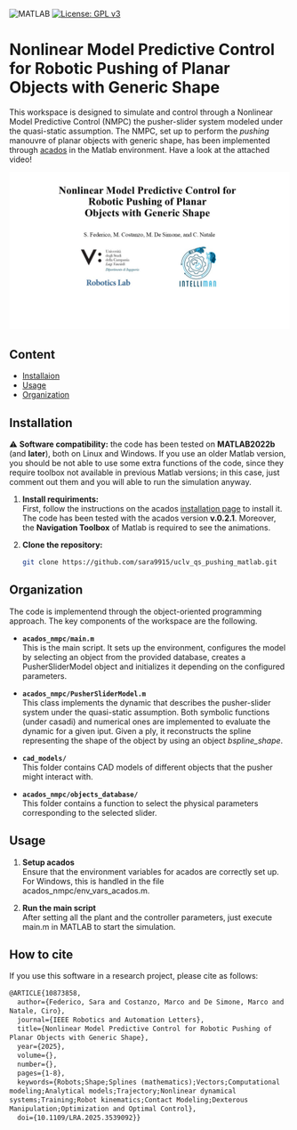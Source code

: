 ![MATLAB](https://img.shields.io/badge/MATLAB-R2022b-blue.svg)
[![License: GPL v3](https://img.shields.io/badge/License-GPL%20v3-blue.svg)](https://www.gnu.org/licenses/gpl-3.0)

# Nonlinear Model Predictive Control for Robotic Pushing of Planar Objects with Generic Shape
This workspace is designed to simulate and control through a Nonlinear Model Predictive Control (NMPC) the pusher-slider system modeled under the quasi-static assumption. The NMPC, set up to perform the _pushing_ manouvre of planar objects with generic shape, has been implemented through [acados](https://docs.acados.org/) in the Matlab environment. Have a look at the attached video!

[![Have a looK!](intro.jpg)](https://www.youtube.com/watch?v=d6VJz0RBUEw)




## Content
- [Installaion](#installation)
- [Usage](#usage)
- [Organization](#organization)

## Installation
⚠️ **Software compatibility:** the code has been tested on **MATLAB2022b** (and **later**), both on Linux and Windows. If you use an older Matlab version, you should be not able to use some extra functions of the code, since they require toolbox not available in previous Matlab versions; in this case, just comment out them and you will able to run the simulation anyway.  

1. **Install requiriments:**  
   First, follow the instructions on the acados [installation page](https://docs.acados.org/installation/index.html) to install it. The code has been tested with the acados version **v.0.2.1**.
   Moreover, the **Navigation Toolbox** of Matlab is required to see the animations.  
  
3. **Clone the repository:**
   ```sh
   git clone https://github.com/sara9915/uclv_qs_pushing_matlab.git

## Organization
The code is implementend through the object-oriented programming approach. The key components of the workspace are the following.

- **`acados_nmpc/main.m`**  
  This is the main script. It sets up the environment, configures the model by selecting an object from the provided database, creates a PusherSliderModel object and initializes it depending on the configured parameters.

- **`acados_nmpc/PusherSliderModel.m`**  
  This class implements the dynamic that describes the pusher-slider system under the quasi-static assumption. Both symbolic functions (under casadi) and numerical ones are implemented to evaluate the dynamic for a given iput. Given a ply, it reconstructs the spline representing the shape of the object by using an object _bspline_shape_. 

- **`cad_models/`**  
  This folder contains CAD models of different objects that the pusher might interact with.

- **`acados_nmpc/objects_database/`**  
  This folder contains a function to select the physical parameters corresponding to the selected slider.  

## Usage
1. **Setup acados**  
Ensure that the environment variables for acados are correctly set up. For Windows, this is handled in the file acados_nmpc/env_vars_acados.m.

3. **Run the main script**  
After setting all the plant and the controller parameters, just execute main.m in MATLAB to start the simulation.

## How to cite 

If you use this software in a research project, please cite as follows:
```
@ARTICLE{10873858,
  author={Federico, Sara and Costanzo, Marco and De Simone, Marco and Natale, Ciro},
  journal={IEEE Robotics and Automation Letters}, 
  title={Nonlinear Model Predictive Control for Robotic Pushing of Planar Objects with Generic Shape}, 
  year={2025},
  volume={},
  number={},
  pages={1-8},
  keywords={Robots;Shape;Splines (mathematics);Vectors;Computational modeling;Analytical models;Trajectory;Nonlinear dynamical systems;Training;Robot kinematics;Contact Modeling;Dexterous Manipulation;Optimization and Optimal Control},
  doi={10.1109/LRA.2025.3539092}}


```

